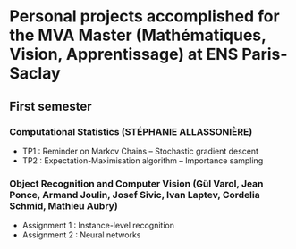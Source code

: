 # Personal projects accomplished for the MVA Master (Mathématiques, Vision, Apprentissage) at ENS Paris-Saclay

## First semester

### Computational Statistics (STÉPHANIE ALLASSONIÈRE)
- TP1 : Reminder on Markov Chains – Stochastic gradient
descent
- TP2 : Expectation-Maximisation algorithm –
Importance sampling

### Object Recognition and Computer Vision (Gül Varol, Jean Ponce, Armand Joulin, Josef Sivic, Ivan Laptev, Cordelia Schmid, Mathieu Aubry)
- Assignment 1 : Instance-level recognition
- Assignment 2 : Neural networks
